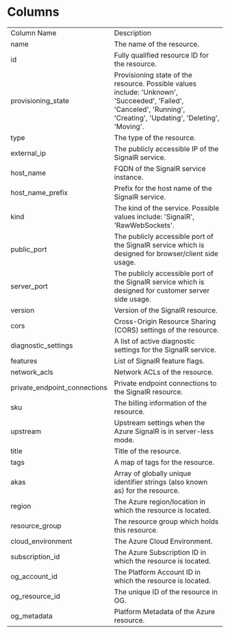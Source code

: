 # Columns  

<table>
	<tr><td>Column Name</td><td>Description</td></tr>
	<tr><td>name</td><td>The name of the resource.</td></tr>
	<tr><td>id</td><td>Fully qualified resource ID for the resource.</td></tr>
	<tr><td>provisioning_state</td><td>Provisioning state of the resource. Possible values include: &#39;Unknown&#39;, &#39;Succeeded&#39;, &#39;Failed&#39;, &#39;Canceled&#39;, &#39;Running&#39;, &#39;Creating&#39;, &#39;Updating&#39;, &#39;Deleting&#39;, &#39;Moving&#39;.</td></tr>
	<tr><td>type</td><td>The type of the resource.</td></tr>
	<tr><td>external_ip</td><td>The publicly accessible IP of the SignalR service.</td></tr>
	<tr><td>host_name</td><td>FQDN of the SignalR service instance.</td></tr>
	<tr><td>host_name_prefix</td><td>Prefix for the host name of the SignalR service.</td></tr>
	<tr><td>kind</td><td>The kind of the service. Possible values include: &#39;SignalR&#39;, &#39;RawWebSockets&#39;.</td></tr>
	<tr><td>public_port</td><td>The publicly accessible port of the SignalR service which is designed for browser/client side usage.</td></tr>
	<tr><td>server_port</td><td>The publicly accessible port of the SignalR service which is designed for customer server side usage.</td></tr>
	<tr><td>version</td><td>Version of the SignalR resource.</td></tr>
	<tr><td>cors</td><td>Cross-Origin Resource Sharing (CORS) settings of the resource.</td></tr>
	<tr><td>diagnostic_settings</td><td>A list of active diagnostic settings for the SignalR service.</td></tr>
	<tr><td>features</td><td>List of SignalR feature flags.</td></tr>
	<tr><td>network_acls</td><td>Network ACLs of the resource.</td></tr>
	<tr><td>private_endpoint_connections</td><td>Private endpoint connections to the SignalR resource.</td></tr>
	<tr><td>sku</td><td>The billing information of the resource.</td></tr>
	<tr><td>upstream</td><td>Upstream settings when the Azure SignalR is in server-less mode.</td></tr>
	<tr><td>title</td><td>Title of the resource.</td></tr>
	<tr><td>tags</td><td>A map of tags for the resource.</td></tr>
	<tr><td>akas</td><td>Array of globally unique identifier strings (also known as) for the resource.</td></tr>
	<tr><td>region</td><td>The Azure region/location in which the resource is located.</td></tr>
	<tr><td>resource_group</td><td>The resource group which holds this resource.</td></tr>
	<tr><td>cloud_environment</td><td>The Azure Cloud Environment.</td></tr>
	<tr><td>subscription_id</td><td>The Azure Subscription ID in which the resource is located.</td></tr>
	<tr><td>og_account_id</td><td>The Platform Account ID in which the resource is located.</td></tr>
	<tr><td>og_resource_id</td><td>The unique ID of the resource in OG.</td></tr>
	<tr><td>og_metadata</td><td>Platform Metadata of the Azure resource.</td></tr>
</table>